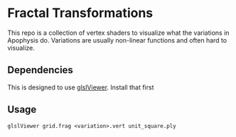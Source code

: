 # Fractal Transformations

This repo is a collection of vertex shaders to visualize
what the variations in Apophysis do. Variations are usually
non-linear functions and often hard to visualize.

## Dependencies

This is designed to use [glslViewer](https://github.com/patriciogonzalezvivo/glslViewer). Install that first

## Usage

`glslViewer grid.frag <variation>.vert unit_square.ply`



